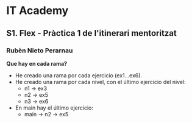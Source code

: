 # IT Academy
## S1. Flex - Pràctica 1 de l'itinerari mentoritzat
### Rubèn Nieto Perarnau

**Que hay en cada rama?**
* He creado una rama por cada ejercicio (ex1...ex6).
* He creado una rama por cada nivel, con el último ejercicio del nivel:
    * n1 -> ex3
    * n2 -> ex5
    * n3 -> ex6 
* En main hay el último ejercicio:
    * main -> n2 -> ex5